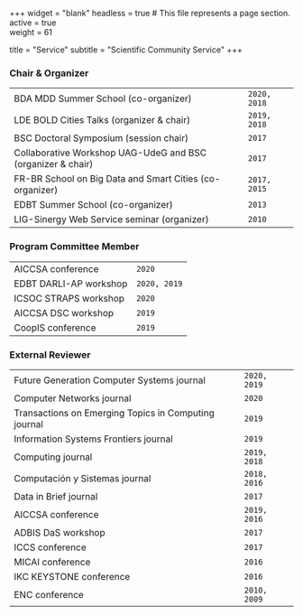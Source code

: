+++
widget = "blank"
headless = true  # This file represents a page section.
active = true  
weight = 61

title    = "Service"
subtitle = "Scientific Community Service"
+++

### Chair & Organizer
| | |
|---|---|
|BDA MDD Summer School (co-organizer) | `2020, 2018`
|LDE BOLD Cities Talks (organizer & chair) | `2019, 2018`
|BSC Doctoral Symposium (session chair) | `2017`
|Collaborative Workshop UAG-UdeG and BSC (organizer & chair) | `2017`
|FR-BR School on Big Data and Smart Cities (co-organizer) | `2017, 2015`
|EDBT Summer School (co-organizer) | `2013`
|LIG-Sinergy Web Service seminar (organizer) | `2010`


### Program Committee Member
| | |
|---|---|
|AICCSA conference | `2020`
|EDBT DARLI-AP workshop | `2020, 2019`
|ICSOC STRAPS workshop| `2020`
|AICCSA DSC workshop | `2019`
|CoopIS conference | `2019`


### External Reviewer
| | |
|---|---|
| Future Generation Computer Systems journal | `2020, 2019`
| Computer Networks journal | `2020`
| Transactions on Emerging Topics in Computing  journal | `2019`
| Information Systems Frontiers  journal | `2019`
| Computing  journal | `2019, 2018`
| Computación y Sistemas  journal | `2018, 2016`
| Data in Brief  journal | `2017`
| AICCSA  conference | `2019, 2016`
| ADBIS DaS workshop | `2017`
| ICCS  conference  | `2017`
| MICAI  conference  | `2016`
| IKC KEYSTONE conference  | `2016`
| ENC conference | `2010, 2009`

